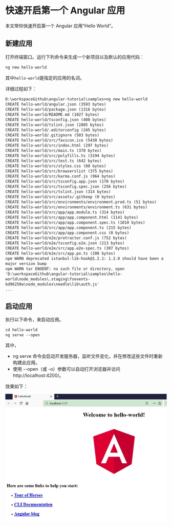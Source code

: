 # 快速开启第一个 Angular 应用

本文带你快速开启第一个 Angular 应用“Hello World”。


## 新建应用


打开终端窗口。运行下列命令来生成一个新项目以及默认的应用代码：

```c
ng new hello-world
```


其中`hello-world`是指定的应用的名词。


详细过程如下：

```
D:\workspaceGithub\angular-tutorial\samples>ng new hello-world
CREATE hello-world/angular.json (3593 bytes)
CREATE hello-world/package.json (1316 bytes)
CREATE hello-world/README.md (1027 bytes)
CREATE hello-world/tsconfig.json (408 bytes)
CREATE hello-world/tslint.json (2805 bytes)
CREATE hello-world/.editorconfig (245 bytes)
CREATE hello-world/.gitignore (503 bytes)
CREATE hello-world/src/favicon.ico (5430 bytes)
CREATE hello-world/src/index.html (297 bytes)
CREATE hello-world/src/main.ts (370 bytes)
CREATE hello-world/src/polyfills.ts (3194 bytes)
CREATE hello-world/src/test.ts (642 bytes)
CREATE hello-world/src/styles.css (80 bytes)
CREATE hello-world/src/browserslist (375 bytes)
CREATE hello-world/src/karma.conf.js (964 bytes)
CREATE hello-world/src/tsconfig.app.json (170 bytes)
CREATE hello-world/src/tsconfig.spec.json (256 bytes)
CREATE hello-world/src/tslint.json (314 bytes)
CREATE hello-world/src/assets/.gitkeep (0 bytes)
CREATE hello-world/src/environments/environment.prod.ts (51 bytes)
CREATE hello-world/src/environments/environment.ts (631 bytes)
CREATE hello-world/src/app/app.module.ts (314 bytes)
CREATE hello-world/src/app/app.component.html (1141 bytes)
CREATE hello-world/src/app/app.component.spec.ts (1010 bytes)
CREATE hello-world/src/app/app.component.ts (215 bytes)
CREATE hello-world/src/app/app.component.css (0 bytes)
CREATE hello-world/e2e/protractor.conf.js (752 bytes)
CREATE hello-world/e2e/tsconfig.e2e.json (213 bytes)
CREATE hello-world/e2e/src/app.e2e-spec.ts (307 bytes)
CREATE hello-world/e2e/src/app.po.ts (208 bytes)
npm WARN deprecated istanbul-lib-hook@1.2.1: 1.2.0 should have been a major version bump
npm WARN tar ENOENT: no such file or directory, open 'D:\workspaceGithub\angular-tutorial\samples\hello-world\node_modules\.staging\fsevents-bd96250a\node_modules\needle\lib\auth.js'
...
```


## 启动应用

执行以下命令，来启动应用。

```
cd hello-world
ng serve --open
```

其中，

* ng serve 命令会启动开发服务器，监听文件变化，并在修改这些文件时重新构建此应用。
* 使用 --open（或 -o）参数可以自动打开浏览器并访问 http://localhost:4200/。


效果如下：

![](../images/quick-start/hello-world.jpg)